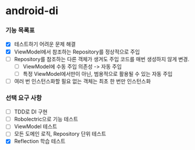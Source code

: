 # android-di

### 기능 목록표
- [x] 테스트하기 어려운 문제 해결
- [x] ViewModel에서 참조하는 Repository를 정상적으로 주입
- [ ] Repository를 참조하는 다른 객체가 생겨도 주입 코드를 매번 생성하지 않게 변경.
  - [ ] ViewModel에 수동 주입 의존성 -> 자동 주입
  - [ ] 특정 ViewModel에서만이 아닌, 범용적으로 활용될 수 있는 자동 주입
- [ ] 여러 번 인스턴스화할 필요 없는 객체는 최초 한 번만 인스턴스화

### 선택 요구 사항
- [ ] TDD로 DI 구현
- [ ] Robolectric으로 기능 테스트
- [ ] ViewModel 테스트
- [ ] 모든 도메인 로직, Repository 단위 테스트
- [x] Reflection 학습 테스트
